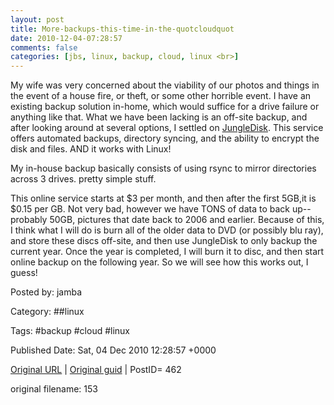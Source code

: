 ```yaml
---
layout: post
title: More-backups-this-time-in-the-quotcloudquot
date: 2010-12-04-07:28:57
comments: false
categories: [jbs, linux, backup, cloud, linux <br>]
---
```


My wife was very concerned about the viability of our photos and things in the event of a house fire, or theft, or some other horrible event.  I have an existing backup solution in-home, which would suffice for a drive failure or anything like that.  What we have been lacking is an off-site backup, and after looking around at several options, I settled on <a title="JungleDisk" href="https://www.jungledisk.com/" target="_blank">JungleDisk</a>.  This service offers automated backups, directory syncing, and the ability to encrypt the disk and files.  AND it works with Linux!

 My in-house backup basically consists of using rsync to mirror directories across 3 drives.  pretty simple stuff.

 This online service starts at $3 per month, and then after the first 5GB,it is $0.15 per GB.  Not very bad, however we have TONS of data to back up--probably 50GB, pictures that date back to 2006 and earlier.  Because of this, I think what I will do is burn all of the older data to DVD (or possibly blu ray), and store these discs off-site, and then use JungleDisk to only backup the current year.  Once the year is completed, I will burn it to disc, and then start online backup on the following year.  So we will see how this works out, I guess!

 

Posted by: jamba

Category: ##linux 

Tags:  #backup #cloud #linux 


Published Date: Sat, 04 Dec 2010 12:28:57 +0000 

<a href="http://factorq.net/2010/12/04/more-backups-this-time-in-the-cloud/">Original URL</a> | <a href="http://factorq.net/?p=462">Original guid</a> | PostID= 462

 original filename: 153